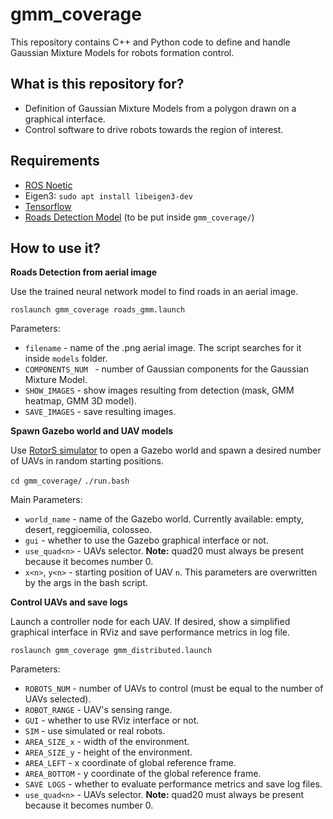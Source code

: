 
# gmm_coverage #

  

This repository contains C++ and Python code to define and handle Gaussian Mixture Models for robots formation control.

  

## What is this repository for? ###

  

* Definition of Gaussian Mixture Models from a polygon drawn on a graphical interface.
* Control software to drive robots towards the region of interest.

  

## Requirements

* [ROS Noetic](http://wiki.ros.org/noetic/Installation/Ubuntu)
* Eigen3: `sudo apt install libeigen3-dev`
* [Tensorflow](https://www.tensorflow.org/install/pip)
* [Roads Detection Model](https://drive.google.com/file/d/1dfdPuzAOjxv7tyFnCo3qPSDg3BL5kKfM/view?usp=drive_link)
    (to be put inside `gmm_coverage/`)


## How to use it?

**Roads Detection from aerial image**

Use the trained neural network model to find roads in an aerial image.

`roslaunch gmm_coverage roads_gmm.launch`

Parameters:
- `filename` - name of the .png aerial image. The script searches for it inside `models` folder.
- `COMPONENTS_NUM ` - number of Gaussian components for the Gaussian Mixture Model.
- `SHOW_IMAGES` - show images resulting from detection (mask, GMM heatmap, GMM 3D model).
- `SAVE_IMAGES` - save resulting images.

**Spawn Gazebo world and UAV models**

Use [RotorS simulator](https://github.com/ethz-asl/rotors_simulator) to open a Gazebo world and spawn a desired number of UAVs in random starting positions.

`cd gmm_coverage/`
`./run.bash`

Main Parameters:
- `world_name` - name of the Gazebo world. Currently available: empty, desert, reggioemilia, colosseo.
- `gui` - whether to use the Gazebo graphical interface or not.
- `use_quad<n>` - UAVs selector. **Note:** quad20 must always be present because it becomes number 0.
- `x<n>`, `y<n>` - starting position of UAV `n`. This parameters are overwritten by the args in the bash script.

**Control UAVs and save logs**

Launch a controller node for each UAV. If desired, show a simplified graphical interface in RViz and save performance metrics in log file.

`roslaunch gmm_coverage gmm_distributed.launch`

Parameters:
- `ROBOTS_NUM` - number of UAVs to control (must be equal to the number of UAVs selected).
- `ROBOT_RANGE` - UAV's sensing range.
- `GUI` - whether to use RViz interface or not.
- `SIM` - use simulated or real robots.
- `AREA_SIZE_x` - width of the environment.
- `AREA_SIZE_y` - height of the environment.
- `AREA_LEFT` - x coordinate of global reference frame.
- `AREA_BOTTOM` - y coordinate of the global reference frame.
- `SAVE LOGS` - whether to evaluate performance metrics and save log files.
- `use_quad<n>` - UAVs selector. **Note:** quad20 must always be present because it becomes number 0.